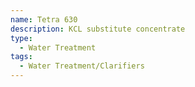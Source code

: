 ```yaml
---
name: Tetra 630
description: KCL substitute concentrate
type:
  - Water Treatment
tags:
  - Water Treatment/Clarifiers
---
```

